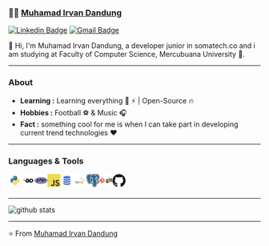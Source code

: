 ###  :man_technologist:  [Muhamad Irvan Dandung]()

[![Linkedin Badge](https://img.shields.io/badge/-Muhamad_Irvan_Dandung-1ca0f1?style=flat-square&logo=Linkedin&logoColor=white&link=https://www.linkedin.com/in/muhamad-irvan-dandung-7b2964167//)](https://www.linkedin.com/in/muhamad-irvan-dandung-7b2964167/) [![Gmail Badge](https://img.shields.io/badge/-irvandandung1@gmail.com-c14438?style=flat-square&logo=Gmail&logoColor=white&link=mailto:irvandandung1@gmail.com)](mailto:irvandandung1@gmail.com)

👋 Hi, I'm Muhamad Irvan Dandung, a developer junior in somatech.co and i am studying at Faculty of Computer Science, Mercubuana University 🚀. 
<!-- **irvandandung/irvandandung** is a ✨ _special_ ✨ repository because its `README.md` (this file) appears on your GitHub profile.-->
---------------------------------------------------------------------------------------------------------------------------------------------------------------------------------
### About

-  **Learning :**  Learning everything 🤣 :zap: | Open-Source :fire:    
-  **Hobbies :** Football :soccer: & Music :headphones:
-  **Fact :** something cool for me is when I can take part in developing current trend technologies :heart:

---------------------------------------------------------------------------------------------------------------------------------------------------------------------------------
### Languages & Tools

<img align="left" alt="Python" width="26px" src="https://raw.githubusercontent.com/github/explore/80688e429a7d4ef2fca1e82350fe8e3517d3494d/topics/python/python.png" />
<img align="left" alt="Golang" width="26px" src="https://raw.githubusercontent.com/github/explore/80688e429a7d4ef2fca1e82350fe8e3517d3494d/topics/go/go.png" />
<img align="left" alt="Php" width="26px" src="https://raw.githubusercontent.com/github/explore/80688e429a7d4ef2fca1e82350fe8e3517d3494d/topics/php/php.png" />
<img align="left" alt="JavaScript" width="26px" src="https://raw.githubusercontent.com/github/explore/80688e429a7d4ef2fca1e82350fe8e3517d3494d/topics/javascript/javascript.png" />
<img align="left" alt="SQL" width="26px" src="https://raw.githubusercontent.com/github/explore/80688e429a7d4ef2fca1e82350fe8e3517d3494d/topics/sql/sql.png" />
<img align="left" alt="MySQL" width="26px" src="https://raw.githubusercontent.com/github/explore/80688e429a7d4ef2fca1e82350fe8e3517d3494d/topics/mysql/mysql.png" />
<img align="left" alt="Postgresql" width="26px" src="https://raw.githubusercontent.com/github/explore/80688e429a7d4ef2fca1e82350fe8e3517d3494d/topics/postgresql/postgresql.png" />
<img align="left" alt="Git" width="26px" src="https://raw.githubusercontent.com/github/explore/80688e429a7d4ef2fca1e82350fe8e3517d3494d/topics/git/git.png" />
<img align="left" alt="GitHub" width="26px" src="https://raw.githubusercontent.com/github/explore/78df643247d429f6cc873026c0622819ad797942/topics/github/github.png" />
<br />
<br />

---------------------------------------------------------------------------------------------------------------------------------------------------------------------------------

![github stats](https://github-readme-stats.vercel.app/api?username=irvandandung&show_icons=true)

---------------------------------------------------------------------------------------------------------------------------------------------------------------------------------

⭐️ From [Muhamad Irvan Dandung](https://github.com/irvandandung)

